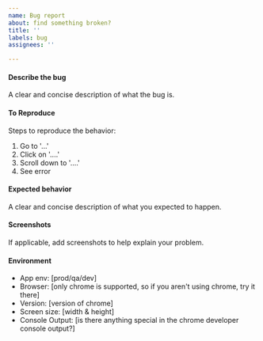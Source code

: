 ```yaml
---
name: Bug report
about: find something broken?
title: ''
labels: bug
assignees: ''

---
```


#### Describe the bug
A clear and concise description of what the bug is.

#### To Reproduce
Steps to reproduce the behavior:
1. Go to '...'
2. Click on '....'
3. Scroll down to '....'
4. See error

#### Expected behavior
A clear and concise description of what you expected to happen.

#### Screenshots
If applicable, add screenshots to help explain your problem.

#### Environment
- App env: [prod/qa/dev]
- Browser: [only chrome is supported, so if you aren't using chrome, try it there]
- Version: [version of chrome]
- Screen size: [width & height]
- Console Output: [is there anything special in the chrome developer console output?]
